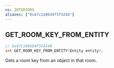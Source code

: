 ```yaml
---
ns: INTERIORS
aliases: ["0x47c2a06d4f5f424b"]
---
```

## GET_ROOM_KEY_FROM_ENTITY

```c
// 0x47C2A06D4F5F424B
int GET_ROOM_KEY_FROM_ENTITY(Entity entity);
```

Gets a room key from an object in that room.

